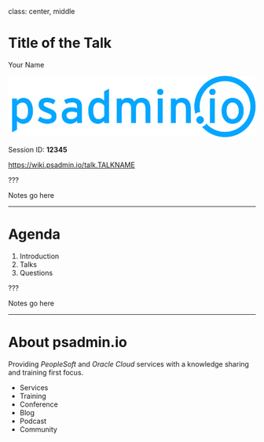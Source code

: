 class: center, middle

# Title of the Talk

Your Name

![:img psadmin.io, 50%](images/psadmin_io.png)

Session ID: **12345**

https://wiki.psadmin.io/talk.TALKNAME

???

Notes go here

---

# Agenda

1. Introduction
1. Talks
1. Questions

???

Notes go here

---

# About psadmin.io

Providing *PeopleSoft* and *Oracle Cloud* services with a knowledge sharing and training first focus.

* Services
* Training
* Conference
* Blog
* Podcast
* Community
